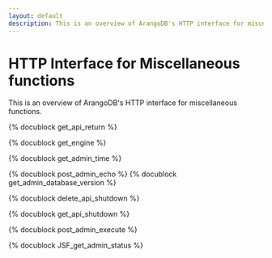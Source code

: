 ```yaml
---
layout: default
description: This is an overview of ArangoDB's HTTP interface for miscellaneous functions
---
```

HTTP Interface for Miscellaneous functions
==========================================

This is an overview of ArangoDB's HTTP interface for miscellaneous functions.

<!-- lib/Admin/RestVersionHandler.cpp -->
{% docublock get_api_return %}

<!-- lib/Admin/RestEngineHandler.cpp -->
{% docublock get_engine %}

<!-- js/actions/api-system.js -->
{% docublock get_admin_time %}

<!-- js/actions/api-system.js -->
{% docublock post_admin_echo %}
{% docublock get_admin_database_version %}

<!-- lib/Admin/RestShutdownHandler.cpp -->
{% docublock delete_api_shutdown %}

<!-- lib/Admin/RestShutdownHandler.cpp -->
{% docublock get_api_shutdown %}

<!-- js/actions/api-system.js -->
{% docublock post_admin_execute %}

<!-- /_admin/status -->
{% docublock JSF_get_admin_status %}
